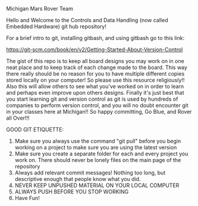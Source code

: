 Michigan Mars Rover Team

Hello and Welcome to the Controls and Data Handling (now called Embedded Hardware) git hub repository!


For a brief intro to git, installing gitbash, and using gitbash go to this link:

https://git-scm.com/book/en/v2/Getting-Started-About-Version-Control



The gist of this repo is to keep all board designs you may work on in one neat place and to keep track of each change made to the board.
This way there really should be no reason for you to have multiple different copies stored locally on your computer! So please use this
resource religiously!! Also this will allow others to see what you've worked on in order to learn and perhaps even improve upon others
designs. Finally it's just best that you start learning git and version control as git is used by hundreds of companies to perform
version control, and you will no doubt encounter git in your classes here at Michigan!! So happy committing, Go Blue, and Rover all Over!!!


GOOD GIT ETIQUETTE:
1. Make sure you always use the command "git pull" before you begin working on a project to make sure you are using the latest version
2. Make sure you create a separate folder for each and every project you work on. There should never be lonely files on the main page of the repository
3. Always add relevant commit messages! Nothing too long, but descriptive enough that people know what you did.
4. NEVER KEEP UNPUSHED MATERIAL ON YOUR LOCAL COMPUTER
5. ALWAYS PUSH BEFORE YOU STOP WORKING 
6. Have Fun!
